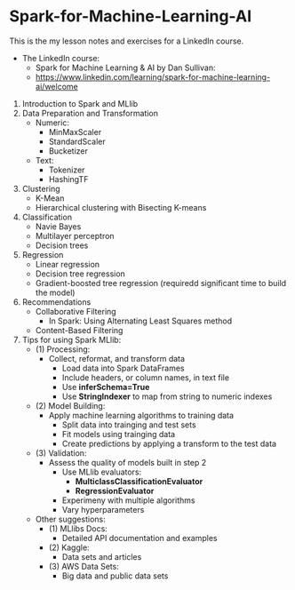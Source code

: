 # Spark-for-Machine-Learning-AI
This is the my lesson notes and exercises for a LinkedIn course.

* The LinkedIn course:
	* Spark for Machine Learning & AI by Dan Sullivan:
	* https://www.linkedin.com/learning/spark-for-machine-learning-ai/welcome

1. Introduction to Spark and MLlib
2. Data Preparation and Transformation
	* Numeric:
		* MinMaxScaler
		* StandardScaler
		* Bucketizer
	* Text:
		* Tokenizer
		* HashingTF
3. Clustering
	* K-Mean
	* Hierarchical clustering with Bisecting K-means
4. Classification
	* Navie Bayes
	* Multilayer perceptron
	* Decision trees
5. Regression	
	* Linear regression
	* Decision tree regression
	* Gradient-boosted tree regression (requiredd significant time to build the model)
6. Recommendations
	* Collaborative Filtering
		* In Spark: Using Alternating Least Squares method
	* Content-Based Filtering
7. Tips for using Spark MLlib:
	* (1) Processing:
		* Collect, reformat, and transform data
			* Load data into Spark DataFrames
			* Include headers, or column names, in text file
			* Use **inferSchema=True**
			* Use **StringIndexer** to map from string to numeric indexes
	* (2) Model Building:
		* Apply machine learning algorithms to training data
			* Split data into trainging and test sets
			* Fit models using trainging data
			* Create predictions by applying a transform to the test data
	* (3) Validation:
		* Assess the quality of models built in step 2 
			* Use MLlib evaluators:
				* **MulticlassClassificationEvaluator**
				* **RegressionEvaluator**
			* Experimeny with multiple algorithms
			* Vary hyperparameters
	* Other suggestions:
		* (1) MLlibs Docs:
			* Detailed API documentation and examples
		* (2) Kaggle:
			* Data sets and articles
		* (3) AWS Data Sets:
			* Big data and public data sets